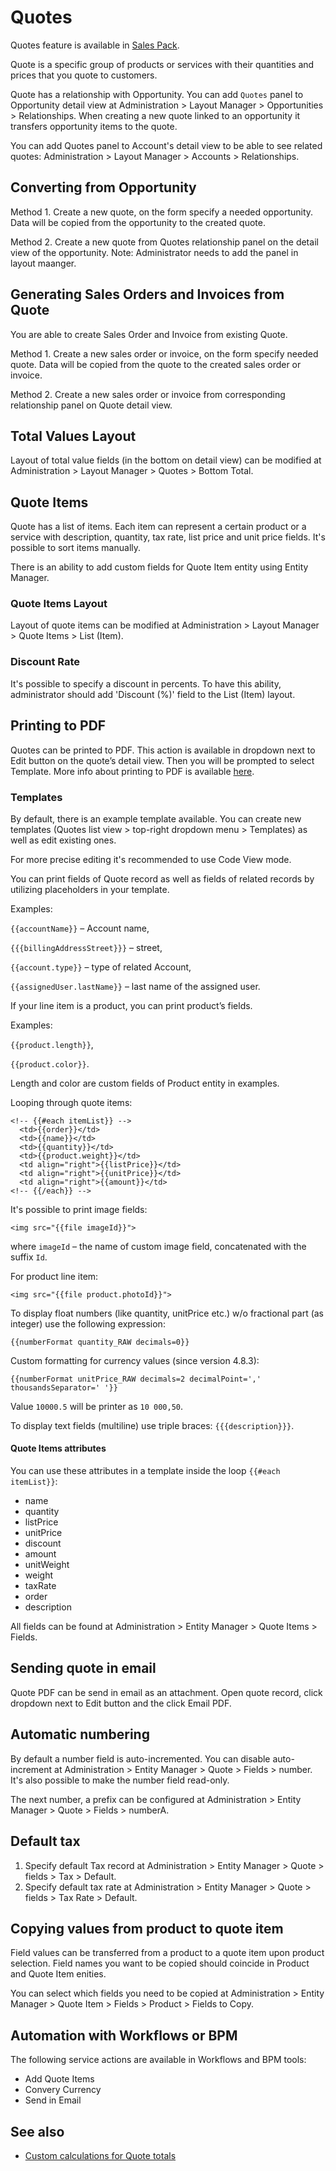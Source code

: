 # Quotes

Quotes feature is available in [Sales Pack](https://www.espocrm.com/extensions/sales-pack/).

Quote is a specific group of products or services with their quantities and prices that you quote to customers.

Quote has a relationship with Opportunity. You can add `Quotes` panel to Opportunity detail view at Administration > Layout Manager > Opportunities > Relationships. When creating a new quote linked to an opportunity it transfers opportunity items to the quote.

You can add Quotes panel to Account's detail view to be able to see related quotes: Administration > Layout Manager > Accounts > Relationships.

## Converting from Opportunity

Method 1. Create a new quote, on the form specify a needed opportunity. Data will be copied from the opportunity to the created quote.

Method 2. Create a new quote from Quotes relationship panel on the detail view of the opportunity. Note: Administrator needs to add the panel in layout maanger.

## Generating Sales Orders and Invoices from Quote

You are able to create Sales Order and Invoice from existing Quote.

Method 1. Create a new sales order or invoice, on the form specify needed quote. Data will be copied from the quote to the created sales order or invoice.

Method 2. Create a new sales order or invoice from corresponding relationship panel on Quote detail view.

## Total Values Layout

Layout of total value fields (in the bottom on detail view) can be modified at Administration > Layout Manager > Quotes > Bottom Total.

## Quote Items

Quote has a list of items. Each item can represent a certain product or a service with description, quantity, tax rate, list price and unit price fields. It's possible to sort items manually.

There is an ability to add custom fields for Quote Item entity using Entity Manager.

### Quote Items Layout

Layout of quote items can be modified at Administration > Layout Manager > Quote Items > List (Item).

### Discount Rate

It's possible to specify a discount in percents. To have this ability, administrator should add 'Discount (%)' field to the List (Item) layout.

## Printing to PDF

Quotes can be printed to PDF. This action is available in dropdown next to Edit button on the quote’s detail view. Then you will be prompted to select Template. More info about printing to PDF is available [here](printing-to-pdf.md).

### Templates

By default, there is an example template available. You can create new templates (Quotes list view > top-right dropdown menu > Templates) as well as edit existing ones.

For more precise editing it's recommended to use Code View mode.

You can print fields of Quote record as well as fields of related records by utilizing placeholders in your template.

Examples:

`{{accountName}}` – Account name,

`{{{billingAddressStreet}}}` – street,

`{{account.type}}` – type of related Account,

`{{assignedUser.lastName}}` – last name of the assigned user.

If your line item is a product, you can print product’s fields.

Examples:

`{{product.length}}`,

`{{product.color}}`.

Length and color are custom fields of Product entity in examples.

Looping through quote items:

```
<!-- {{#each itemList}} -->
  <td>{{order}}</td>
  <td>{{name}}</td>
  <td>{{quantity}}</td>
  <td>{{product.weight}}</td>
  <td align="right">{{listPrice}}</td>
  <td align="right">{{unitPrice}}</td>
  <td align="right">{{amount}}</td>
<!-- {{/each}} -->
```

It's possible to print image fields:

```
<img src="{{file imageId}}">
```
where `imageId` – the name of custom image field, concatenated with the suffix `Id`.

For product line item:
```
<img src="{{file product.photoId}}">
```

To display float numbers (like quantity, unitPrice etc.) w/o fractional part (as integer) use the following expression:
```
{{numberFormat quantity_RAW decimals=0}}
```

Custom formatting for currency values (since version 4.8.3):
```
{{numberFormat unitPrice_RAW decimals=2 decimalPoint=',' thousandsSeparator=' '}}
```
Value `10000.5` will be printer as `10 000,50`.

To display text fields (multiline) use triple braces: `{{{description}}}`.

#### Quote Items attributes

You can use these attributes in a template inside the loop `{{#each itemList}}`:

* name
* quantity
* listPrice
* unitPrice
* discount
* amount
* unitWeight
* weight
* taxRate
* order
* description

All fields can be found at Administration > Entity Manager > Quote Items > Fields.


## Sending quote in email

Quote PDF can be send in email as an attachment. Open quote record, click dropdown next to Edit button and the click Email PDF.

## Automatic numbering

By default a number field is auto-incremented. You can disable auto-increment at Administration > Entity Manager > Quote > Fields > number. It's also possible to make the number field read-only.

The next number, a prefix can be configured at Administration > Entity Manager > Quote > Fields > numberA.

## Default tax

1. Specify default Tax record at Administration > Entity Manager > Quote > fields > Tax > Default.
2. Specify default tax rate at Administration > Entity Manager > Quote > fields > Tax Rate > Default.

## Copying values from product to quote item

Field values can be transferred from a product to a quote item upon product selection. Field names you want to be copied should coincide in Product and Quote Item enities.

You can select which fields you need to be copied at Administration > Entity Manager > Quote Item > Fields > Product > Fields to Copy.

## Automation with Workflows or BPM

The following service actions are available in Workflows and BPM tools:

* Add Quote Items
* Convery Currency
* Send in Email

## See also

* [Custom calculations for Quote totals](../development/quote-custom-calculations.md)

